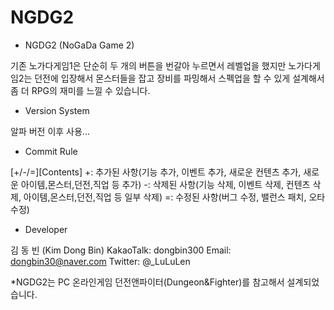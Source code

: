 # NGDG2

- NGDG2 (NoGaDa Game 2)

기존 노가다게임1은 단순히 두 개의 버튼을 번갈아 누르면서 레벨업을 했지만
노가다게임2는 던전에 입장해서 몬스터들을 잡고 장비를 파밍해서 스펙업을 할 수 있게 설계해서 좀 더 RPG의 재미를 느낄 수 있습니다.


- Version System

알파 버전 이후 사용...


- Commit Rule

[+/-/=][Contents]
+: 추가된 사항(기능 추가, 이벤트 추가, 새로운 컨텐츠 추가, 새로운 아이템,몬스터,던전,직업 등 추가)
-: 삭제된 사항(기능 삭제, 이벤트 삭제, 컨텐츠 삭제, 아이템,몬스터,던전,직업 등 일부 삭제)
=: 수정된 사항(버그 수정, 밸런스 패치, 오타 수정)


- Developer

김 동 빈 (Kim Dong Bin)
KakaoTalk: dongbin300
Email: dongbin30@naver.com
Twitter: @_LuLuLen


*NGDG2는 PC 온라인게임 던전앤파이터(Dungeon&Fighter)를 참고해서 설계되었습니다.
